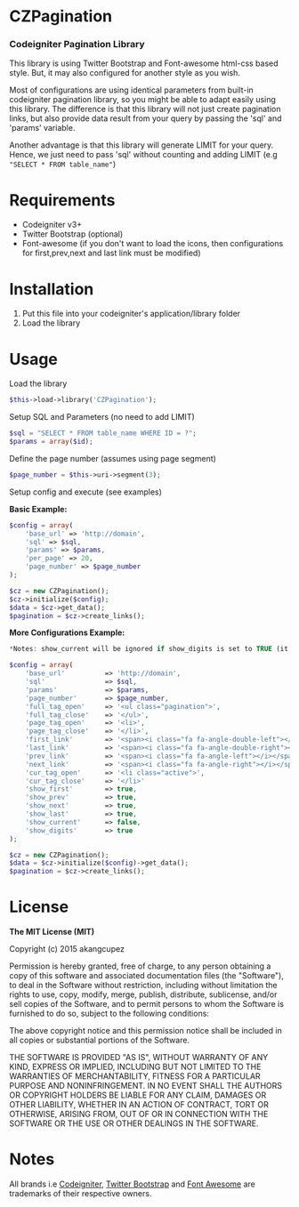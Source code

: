 # CZPagination

### Codeigniter Pagination Library
This library is using Twitter Bootstrap and Font-awesome html-css based style. But, it may also configured for another style as you wish. 

Most of configurations are using identical parameters from built-in codeigniter pagination library, so you might be able to adapt easily using this library.
The difference is that this library will not just create pagination links, but also provide data result from your query by passing the 'sql' and 'params' variable.

Another advantage is that this library will generate LIMIT for your query. Hence, we just need to pass 'sql' without counting and adding LIMIT (e.g `"SELECT * FROM table_name"`)

# Requirements

* Codeigniter v3+
* Twitter Bootstrap (optional)
* Font-awesome (if you don't want to load the icons, then configurations for first,prev,next and last link must be modified)

# Installation

1. Put this file into your codeigniter's application/library folder
2. Load the library

# Usage

Load the library

```php
$this->load->library('CZPagination');
```

Setup SQL and Parameters (no need to add LIMIT)

```php
$sql = "SELECT * FROM table_name WHERE ID = ?";
$params = array($id);
```

Define the page number (assumes using page segment)

```php
$page_number = $this->uri->segment(3);
```

Setup config and execute (see examples)

**Basic Example:**

```php
$config = array(
    'base_url' => 'http://domain',
    'sql' => $sql,
    'params' => $params,
    'per_page' => 20,
    'page_number' => $page_number
);

$cz = new CZPagination();
$cz->initialize($config);
$data = $cz->get_data();
$pagination = $cz->create_links();
```

**More Configurations Example:**

```php
*Notes: show_current will be ignored if show_digits is set to TRUE (it will be showned anyway)*

$config = array(
    'base_url'          => 'http://domain',
    'sql'               => $sql, 
    'params'            => $params,
    'page_number'       => $page_number,
    'full_tag_open'     => '<ul class="pagination">',
    'full_tag_close'    => '</ul>',
    'page_tag_open'     => '<li>',
    'page_tag_close'    => '</li>',
    'first_link'        => '<span><i class="fa fa-angle-double-left"></i></span>',
    'last_link'         => '<span><i class="fa fa-angle-double-right"></i></span>',
    'prev_link'         => '<span><i class="fa fa-angle-left"></i></span>',
    'next_link'         => '<span><i class="fa fa-angle-right"></i></span>',
    'cur_tag_open'      => '<li class="active">',
    'cur_tag_close'     => '</li>'
    'show_first'        => true,
    'show_prev'         => true,
    'show_next'         => true,
    'show_last'         => true,
    'show_current'      => false,
    'show_digits'       => true
);

$cz = new CZPagination();
$data = $cz->initialize($config)->get_data();
$pagination = $cz->create_links();

```

# License
**The MIT License (MIT)**

Copyright (c) 2015 akangcupez

Permission is hereby granted, free of charge, to any person obtaining a copy of this software and associated documentation files (the "Software"), to deal in the Software without restriction, including without limitation the rights to use, copy, modify, merge, publish, distribute, sublicense, and/or sell copies of the Software, and to permit persons to whom the Software is furnished to do so, subject to the following conditions:

The above copyright notice and this permission notice shall be included in all copies or substantial portions of the Software.

THE SOFTWARE IS PROVIDED "AS IS", WITHOUT WARRANTY OF ANY KIND, EXPRESS OR IMPLIED, INCLUDING BUT NOT LIMITED TO THE WARRANTIES OF MERCHANTABILITY, FITNESS FOR A PARTICULAR PURPOSE AND NONINFRINGEMENT. IN NO EVENT SHALL THE AUTHORS OR COPYRIGHT HOLDERS BE LIABLE FOR ANY CLAIM, DAMAGES OR OTHER LIABILITY, WHETHER IN AN ACTION OF CONTRACT, TORT OR OTHERWISE, ARISING FROM, OUT OF OR IN CONNECTION WITH THE SOFTWARE OR THE USE OR OTHER DEALINGS IN THE SOFTWARE.

# Notes
All brands i.e [Codeigniter](http://www.codeigniter.com/), [Twitter Bootstrap](http://getbootstrap.com/) and [Font Awesome](https://fortawesome.github.io/Font-Awesome/) are trademarks of their respective owners.